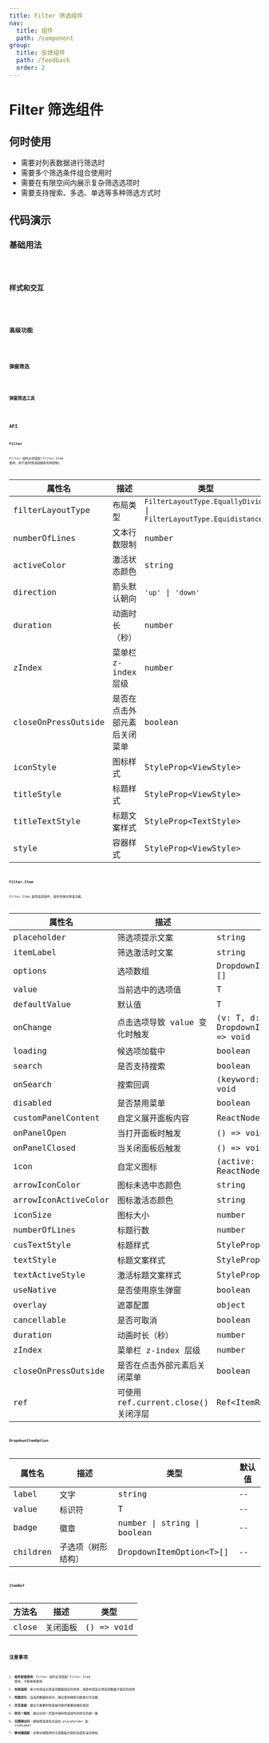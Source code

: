 ```yaml
---
title: Filter 筛选组件
nav:
  title: 组件
  path: /component
group:
  title: 反馈组件
  path: /feedback
  order: 2
---
```


# Filter 筛选组件

## 何时使用

- 需要对列表数据进行筛选时
- 需要多个筛选条件组合使用时
- 需要在有限空间内展示复杂筛选选项时
- 需要支持搜索、多选、单选等多种筛选方式时

## 代码演示

### 基础用法
<code src="./__fixtures__/basicUsage.tsx" title="基础筛选功能，展示等分布局和等距布局"/>

### 样式和交互
<code src="./__fixtures__/styleAndInteraction.tsx" title="自定义样式、图标、交互控制等"/>

### 高级功能
<code src="./__fixtures__/advancedFeatures.tsx" title="搜索、自定义面板、徽章、树形结构等高级功能"/>

### 弹窗筛选
<code src="./__fixtures__/popupFilter.tsx" title="复选框、单选等弹窗筛选类型"/>

### 弹窗筛选工具
<code src="./__fixtures__/use-popup-filter.tsx" title="使用 usePopupFilter Hook 实现弹窗筛选"/>

## API

### Filter

Filter 组件必须搭配 Filter.Item 使用，用于提供筛选容器和布局控制。

| 属性名 | 描述 | 类型 | 默认值 |
|--------|------|------|--------|
| filterLayoutType | 布局类型 | `FilterLayoutType.EquallyDivide` \| `FilterLayoutType.Equidistance` | `FilterLayoutType.EquallyDivide` |
| numberOfLines | 文本行数限制 | number | 1 |
| activeColor | 激活状态颜色 | string | -- |
| direction | 箭头默认朝向 | `'up'` \| `'down'` | `'down'` |
| duration | 动画时长（秒） | number | -- |
| zIndex | 菜单栏 z-index 层级 | number | 10 |
| closeOnPressOutside | 是否在点击外部元素后关闭菜单 | boolean | true |
| iconStyle | 图标样式 | StyleProp\<ViewStyle\> | -- |
| titleStyle | 标题样式 | StyleProp\<ViewStyle\> | -- |
| titleTextStyle | 标题文案样式 | StyleProp\<TextStyle\> | -- |
| style | 容器样式 | StyleProp\<ViewStyle\> | -- |

### Filter.Item

Filter.Item 是筛选项组件，提供具体的筛选功能。

| 属性名 | 描述 | 类型 | 默认值 |
|--------|------|------|--------|
| placeholder | 筛选项提示文案 | string | -- |
| itemLabel | 筛选激活时文案 | string | -- |
| options | 选项数组 | DropdownItemOption\<T\>[] | -- |
| value | 当前选中的选项值 | T | -- |
| defaultValue | 默认值 | T | -- |
| onChange | 点击选项导致 value 变化时触发 | (v: T, d: DropdownItemOption\<T\>) => void | -- |
| loading | 候选项加载中 | boolean | false |
| search | 是否支持搜索 | boolean | false |
| onSearch | 搜索回调 | (keyword: string) => void | -- |
| disabled | 是否禁用菜单 | boolean | false |
| customPanelContent | 自定义展开面板内容 | ReactNode | -- |
| onPanelOpen | 当打开面板时触发 | () => void | -- |
| onPanelClosed | 当关闭面板后触发 | () => void | -- |
| icon | 自定义图标 | (active: boolean) => ReactNode | -- |
| arrowIconColor | 图标未选中态颜色 | string | -- |
| arrowIconActiveColor | 图标激活态颜色 | string | -- |
| iconSize | 图标大小 | number | -- |
| numberOfLines | 标题行数 | number | -- |
| cusTextStyle | 标题样式 | StyleProp\<TextStyle\> | -- |
| textStyle | 标题文案样式 | StyleProp\<TextStyle\> | -- |
| textActiveStyle | 激活标题文案样式 | StyleProp\<TextStyle\> | -- |
| useNative | 是否使用原生弹窗 | boolean | false |
| overlay | 遮罩配置 | object | -- |
| cancellable | 是否可取消 | boolean | -- |
| duration | 动画时长（秒） | number | -- |
| zIndex | 菜单栏 z-index 层级 | number | 10 |
| closeOnPressOutside | 是否在点击外部元素后关闭菜单 | boolean | true |
| ref | 可使用 ref.current.close() 关闭浮层 | Ref\<ItemRef\> | -- |

### DropdownItemOption

| 属性名 | 描述 | 类型 | 默认值 |
|--------|------|------|--------|
| label | 文字 | string | -- |
| value | 标识符 | T | -- |
| badge | 徽章 | number \| string \| boolean | -- |
| children | 子选项（树形结构） | DropdownItemOption\<T\>[] | -- |


### ItemRef

| 方法名 | 描述 | 类型 |
|--------|------|------|
| close | 关闭面板 | () => void |

## 注意事项

1. **组件配套使用**：Filter 组件必须搭配 Filter.Item 使用，不能单独使用
2. **布局选择**：等分布局适合筛选项数量固定的场景，等距布局适合筛选项数量不固定的场景
3. **性能优化**：当选项数量较多时，建议使用搜索功能或分页加载
4. **交互体验**：建议为重要的筛选操作提供重置和确定按钮
5. **样式一致性**：建议在同一页面中保持筛选组件的样式风格一致
6. **无障碍访问**：确保筛选项有合适的 placeholder 和 itemLabel
7. **移动端适配**：在移动端使用时注意面板内容的高度和滚动体验
